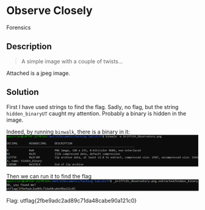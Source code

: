 # Observe Closely
Forensics

## Description

> A simple image with a couple of twists...

Attached is a jpeg image.

## Solution

First I have used strings to find the flag. Sadly, no flag, but the string ```hidden_binaryUT``` caught my attention. Probably a binary is hidden in the image.

Indeed, by running ```binwalk```, there is a binary in it:
![console](images/observe_closely.png)

Then we can run it to find the flag
![console](images/observe_closely2.png)

Flag: utflag{2fbe9adc2ad89c71da48cabe90a121c0}